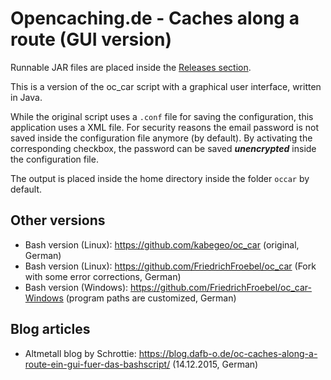 # Opencaching.de - Caches along a route (GUI version)

Runnable JAR files are placed inside the [Releases section](https://github.com/FriedrichFroebel/oc_car-gui/releases).

This is a version of the oc_car script with a graphical user interface, written in Java.

While the original script uses a `.conf` file for saving the configuration, this application uses a XML file. For security reasons the email password is not saved inside the configuration file anymore (by default). By activating the corresponding checkbox, the password can be saved ***unencrypted*** inside the configuration file.

The output is placed inside the home directory inside the folder `occar` by default.

## Other versions
* Bash version (Linux): https://github.com/kabegeo/oc_car (original, German)
* Bash version (Linux): https://github.com/FriedrichFroebel/oc_car (Fork with some error corrections, German)
* Bash version (Windows): https://github.com/FriedrichFroebel/oc_car-Windows (program paths are customized, German)

## Blog articles
* Altmetall blog by Schrottie: https://blog.dafb-o.de/oc-caches-along-a-route-ein-gui-fuer-das-bashscript/ (14.12.2015, German)
